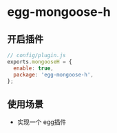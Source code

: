 # egg-mongoose-h

## 开启插件

```js
// config/plugin.js
exports.mongooseH = {
  enable: true,
  package: 'egg-mongoose-h',
};
```

## 使用场景

- 实现一个 egg插件

